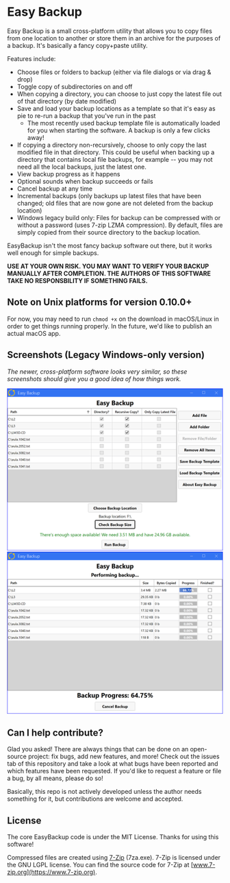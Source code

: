 # Easy Backup

Easy Backup is a small cross-platform utility that allows you to copy files from one location to another or store them in an archive for the purposes of a backup. It's basically a fancy copy+paste utility.

Features include:

* Choose files or folders to backup (either via file dialogs or via drag & drop)
* Toggle copy of subdirectories on and off
* When copying a directory, you can choose to just copy the latest file out of that directory (by date modified)
* Save and load your backup locations as a template so that it's easy as pie to re-run a backup that you've run in the past
  * The most recently used backup template file is automatically loaded for you when starting the software. A backup is only a few clicks away!
* If copying a directory non-recursively, choose to only copy the last modified file in that directory. This could be useful when backing up a directory that contains local file backups, for example -- you may not need all the local backups, just the latest one.
* View backup progress as it happens
* Optional sounds when backup succeeds or fails
* Cancel backup at any time
* Incremental backups (only backups up latest files that have been changed; old files that are now gone are not deleted from the backup location)
* Windows legacy build only: Files for backup can be compressed with or without a password (uses 7-zip LZMA compression). By default, files are simply copied from their source directory to the backup location.

EasyBackup isn't the most fancy backup software out there, but it works well enough for simple backups. 

**USE AT YOUR OWN RISK. YOU MAY WANT TO VERIFY YOUR BACKUP MANUALLY AFTER COMPLETION. THE AUTHORS OF THIS SOFTWARE TAKE NO RESPONSBILITY IF SOMETHING FAILS.**

## Note on Unix platforms for version 0.10.0+

For now, you may need to run `chmod +x` on the download in macOS/Linux in order to get things running properly. In the future, we'd like to publish an actual macOS app.

## Screenshots (Legacy Windows-only version)

_The newer, cross-platform software looks very similar, so these screenshots should give you a good idea of how things work._

<div align="center">
    <img alt="Setup" src="./screenshots/setup-backup.png">
    <img alt="Backing up data" src="./screenshots/backing-up.png">
</div>

## Can I help contribute?

Glad you asked! There are always things that can be done on an open-source project: fix bugs, add new features, and more! Check out the issues tab of this repository and take a look at what bugs have been reported and which features have been requested. If you'd like to request a feature or file a bug, by all means, please do so!

Basically, this repo is not actively developed unless the author needs something for it, but contributions are welcome and accepted.

## License

The core EasyBackup code is under the MIT License. Thanks for using this software!

Compressed files are created using [7-Zip](https://www.7-zip.org) (7za.exe). 7-Zip is licensed under the GNU LGPL license. You can find the source code for 7-Zip at [www.7-zip.org](https://www.7-zip.org).
